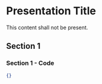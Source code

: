 # Presentation Title

This content shall not be present.

## Section 1

### Section 1 - Code

```json
{}
```
